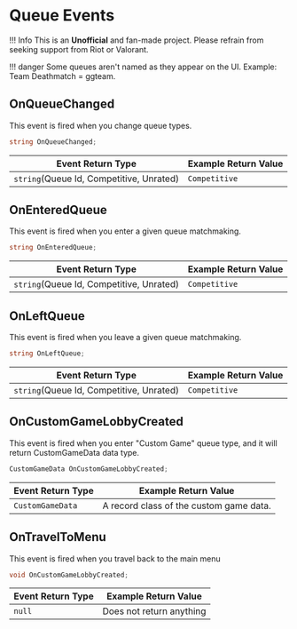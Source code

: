 # Queue Events

!!! Info 
    This is an **Unofficial** and fan-made project. Please refrain from seeking support from Riot or Valorant.

!!! danger
    Some queues aren't named as they appear on the UI. Example: Team Deathmatch = ggteam.

## OnQueueChanged
This event is fired when you change queue types.

```C#
string OnQueueChanged;
```

| **Event Return Type** | **Example Return Value** |
|------------------------|--------------------------|
| `string`(Queue Id, Competitive, Unrated)               | `Competitive`  |


## OnEnteredQueue
This event is fired when you enter a given queue matchmaking.

```C#
string OnEnteredQueue;
```

| **Event Return Type** | **Example Return Value** |
|------------------------|--------------------------|
| `string`(Queue Id, Competitive, Unrated)               | `Competitive`  |


## OnLeftQueue
This event is fired when you leave a given queue matchmaking.

```C#
string OnLeftQueue;
```

| **Event Return Type** | **Example Return Value** |
|------------------------|--------------------------|
| `string`(Queue Id, Competitive, Unrated)               | `Competitive`  |


## OnCustomGameLobbyCreated 
This event is fired when you enter "Custom Game" queue type, and it will return CustomGameData data type.

```C#
CustomGameData OnCustomGameLobbyCreated;
```

| **Event Return Type** | **Example Return Value** |
|------------------------|--------------------------|
| `CustomGameData`       | A record class of the custom game data. |


## OnTravelToMenu 
This event is fired when you travel back to the main menu

```C#
void OnCustomGameLobbyCreated;
```

| **Event Return Type** | **Example Return Value** |
|------------------------|--------------------------|
| `null`       | Does not return anything |
